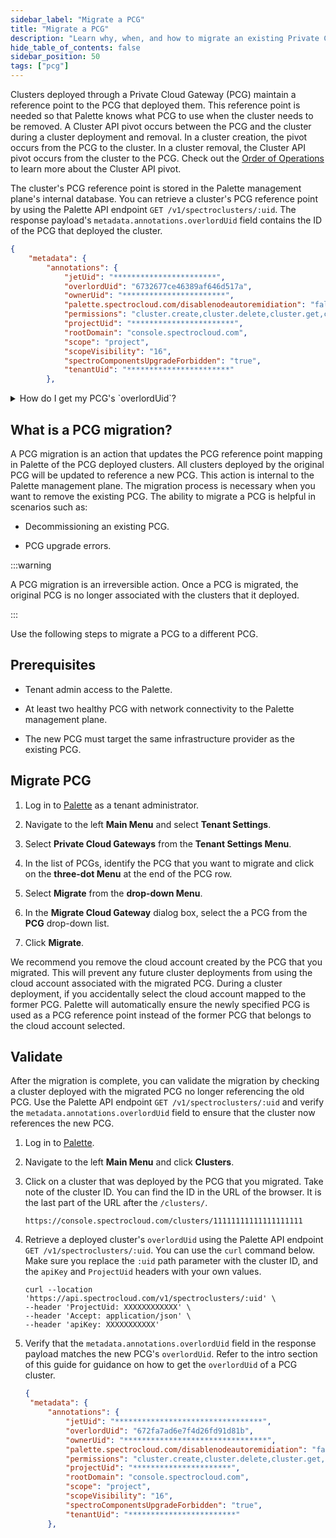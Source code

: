 ```yaml
---
sidebar_label: "Migrate a PCG"
title: "Migrate a PCG"
description: "Learn why, when, and how to migrate an existing Private Cloud Gateway (PCG) to a differnt PCG."
hide_table_of_contents: false
sidebar_position: 50
tags: ["pcg"]
---
```


Clusters deployed through a Private Cloud Gateway (PCG) maintain a reference point to the PCG that deployed them. This
reference point is needed so that Palette knows what PCG to use when the cluster needs to be removed. A Cluster API
pivot occurs between the PCG and the cluster during a cluster deployment and removal. In a cluster creation, the pivot
occurs from the PCG to the cluster. In a cluster removal, the Cluster API pivot occurs from the cluster to the PCG.
Check out the [Order of Operations](../../../architecture/orchestration-spectrocloud.md) to learn more about the Cluster
API pivot.

The cluster's PCG reference point is stored in the Palette management plane's internal database. You can retrieve a
cluster's PCG reference point by using the Palette API endpoint `GET /v1/spectroclusters/:uid`. The response payload's
`metadata.annotations.overlordUid` field contains the ID of the PCG that deployed the cluster.

```json hideClipboard {5}
{
    "metadata": {
        "annotations": {
            "jetUid": "***********************",
            "overlordUid": "6732677ce46389af646d517a",
            "ownerUid": "***********************",
            "palette.spectrocloud.com/disablenodeautoremidiation": "false",
            "permissions": "cluster.create,cluster.delete,cluster.get,cluster.import,cluster.list,cluster.update,tag.update",
            "projectUid": "***********************",
            "rootDomain": "console.spectrocloud.com",
            "scope": "project",
            "scopeVisibility": "16",
            "spectroComponentsUpgradeForbidden": "true",
            "tenantUid": "***********************"
        },
```

<details>
<summary>How do I get my PCG's `overlordUid`?</summary>

The `overlordUid` is a unique identifier of the PCG that deployed the cluster. However, this value is different from the
actual cluster ID of the PCG. To retrieve a PCG cluster's `overlordUid` use the following kubectl command on the PCG
cluster.

```shell
kubectl get configmap overlord-config --namespace=jet-system --output=jsonpath='{.data.overlord-config\.yaml}' | grep 'overlordUid:' | sed 's/overlordUid: //'
```

You will get the `overlordUid` of the PCG cluster.

```text hideClipboard
6732677ce46389af646d517a
```

</details>

## What is a PCG migration?

A PCG migration is an action that updates the PCG reference point mapping in Palette of the PCG deployed clusters. All
clusters deployed by the original PCG will be updated to reference a new PCG. This action is internal to the Palette
management plane. The migration process is necessary when you want to remove the existing PCG. The ability to migrate a
PCG is helpful in scenarios such as:

- Decommissioning an existing PCG.

- PCG upgrade errors.

:::warning

A PCG migration is an irreversible action. Once a PCG is migrated, the original PCG is no longer associated with the
clusters that it deployed.

:::

Use the following steps to migrate a PCG to a different PCG.

## Prerequisites

- Tenant admin access to the Palette.

- At least two healthy PCG with network connectivity to the Palette management plane.

- The new PCG must target the same infrastructure provider as the existing PCG.

## Migrate PCG

1. Log in to [Palette](https://console.spectrocloud.com) as a tenant administrator.

2. Navigate to the left **Main Menu** and select **Tenant Settings**.

3. Select **Private Cloud Gateways** from the **Tenant Settings Menu**.

4. In the list of PCGs, identify the PCG that you want to migrate and click on the **three-dot Menu** at the end of the
   PCG row.

5. Select **Migrate** from the **drop-down Menu**.

6. In the **Migrate Cloud Gateway** dialog box, select the a PCG from the **PCG** drop-down list.

7. Click **Migrate**.

We recommend you remove the cloud account created by the PCG that you migrated. This will prevent any future cluster
deployments from using the cloud account associated with the migrated PCG. During a cluster deployment, if you
accidentally select the cloud account mapped to the former PCG. Palette will automatically ensure the newly specified
PCG is used as a PCG reference point instead of the former PCG that belongs to the cloud account selected.

## Validate

After the migration is complete, you can validate the migration by checking a cluster deployed with the migrated PCG no
longer referencing the old PCG. Use the Palette API endpoint `GET /v1/spectroclusters/:uid` and verify the
`metadata.annotations.overlordUid` field to ensure that the cluster now references the new PCG.

1. Log in to [Palette](https://console.spectrocloud.com).

2. Navigate to the left **Main Menu** and click **Clusters**.

3. Click on a cluster that was deployed by the PCG that you migrated. Take note of the cluster ID. You can find the ID
   in the URL of the browser. It is the last part of the URL after the `/clusters/`.

   ```text hideClipboard
   https://console.spectrocloud.com/clusters/11111111111111111111
   ```

4. Retrieve a deployed cluster's `overlordUid` using the Palette API endpoint `GET /v1/spectroclusters/:uid`. You can
   use the `curl` command below. Make sure you replace the `:uid` path parameter with the cluster ID, and the `apiKey`
   and `ProjectUid` headers with your own values.

   ```shell hideClipboard
   curl --location 'https://api.spectrocloud.com/v1/spectroclusters/:uid' \
   --header 'ProjectUid: XXXXXXXXXXXX' \
   --header 'Accept: application/json' \
   --header 'apiKey: XXXXXXXXXXX'
   ```

5. Verify that the `metadata.annotations.overlordUid` field in the response payload matches the new PCG's `overlordUid`.
   Refer to the intro section of this guide for guidance on how to get the `overlordUid` of a PCG cluster.

   ```json hideClipboard {5}
   {
    "metadata": {
        "annotations": {
            "jetUid": "*********************************",
            "overlordUid": "672fa7ad6e7f4d26fd91d81b",
            "ownerUid": "********************************",
            "palette.spectrocloud.com/disablenodeautoremidiation": "false",
            "permissions": "cluster.create,cluster.delete,cluster.get,cluster.import,cluster.list,cluster.update,tag.update",
            "projectUid": "**********************",
            "rootDomain": "console.spectrocloud.com",
            "scope": "project",
            "scopeVisibility": "16",
            "spectroComponentsUpgradeForbidden": "true",
            "tenantUid": "************************"
        },
   ```

